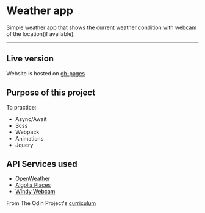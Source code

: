 # Weather app
Simple weather app that shows the current weather condition with webcam of the location(if available). 

----
## Live version
Website is hosted on [gh-pages](https://ozansozuozgit.github.io/weather-app/)


## Purpose of this project
To practice:
* Async/Await
* Scss
* Webpack
* Animations
* Jquery
## API Services used
* [OpenWeather](https://openweathermap.org/api)
* [Algolia Places](https://community.algolia.com/places/api-clients.html)
*  [Windy Webcam](https://api.windy.com/)

From The Odin Project's  [curriculum](https://www.theodinproject.com/courses/javascript/lessons/weather-app)
